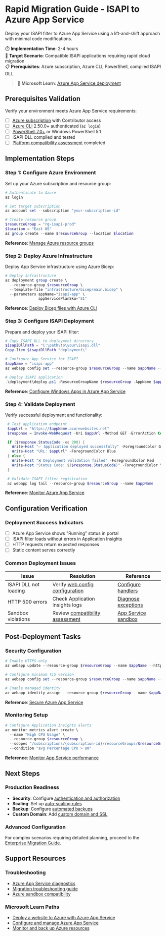 # Rapid Migration Guide - ISAPI to Azure App Service

Deploy your ISAPI filter to Azure App Service using a lift-and-shift approach with minimal code modifications.

⏱️ **Implementation Time**: 2-4 hours  
🎯 **Target Scenario**: Compatible ISAPI applications requiring rapid cloud migration  
📋 **Prerequisites**: Azure subscription, Azure CLI, PowerShell, compiled ISAPI DLL

> 📖 **Microsoft Learn**: [Azure App Service deployment](https://learn.microsoft.com/azure/app-service/deploy-continuous-deployment)

## Prerequisites Validation

Verify your environment meets Azure App Service requirements:

- [ ] [Azure subscription](https://azure.microsoft.com/free/) with Contributor access
- [ ] [Azure CLI](https://learn.microsoft.com/cli/azure/install-azure-cli) 2.50.0+ authenticated (`az login`)
- [ ] [PowerShell 7.0+](https://learn.microsoft.com/powershell/scripting/install/installing-powershell) or Windows PowerShell 5.1
- [ ] ISAPI DLL compiled and tested
- [ ] [Platform compatibility assessment](../../docs/azure-sandbox-checklist.md) completed

## Implementation Steps

### Step 1: Configure Azure Environment

Set up your Azure subscription and resource group:

```powershell
# Authenticate to Azure
az login

# Set target subscription
az account set --subscription "your-subscription-id"

# Create resource group
$resourceGroup = "rg-isapi-prod"
$location = "East US"
az group create --name $resourceGroup --location $location
```

**Reference**: [Manage Azure resource groups](https://learn.microsoft.com/azure/azure-resource-manager/management/manage-resource-groups-cli)

### Step 2: Deploy Azure Infrastructure

Deploy App Service infrastructure using Azure Bicep:

```powershell
# Deploy infrastructure
az deployment group create \
  --resource-group $resourceGroup \
  --template-file "infrastructure/bicep/main.bicep" \
  --parameters appName="isapi-app" \
               appServicePlanSku="S1"
```

**Reference**: [Deploy Bicep files with Azure CLI](https://learn.microsoft.com/azure/azure-resource-manager/bicep/deploy-cli)

### Step 3: Configure ISAPI Deployment

Prepare and deploy your ISAPI filter:

```powershell
# Copy ISAPI DLL to deployment directory
$isapiDllPath = "C:\path\to\your\isapi.dll"
Copy-Item $isapiDllPath "deployment\"

# Configure App Service for ISAPI
$appName = "isapi-app"
az webapp config set --resource-group $resourceGroup --name $appName --net-framework-version "v4.8"

# Deploy ISAPI application
.\deployment\deploy.ps1 -ResourceGroupName $resourceGroup -AppName $appName
```

**Reference**: [Configure Windows Apps in Azure App Service](https://learn.microsoft.com/azure/app-service/configure-common)

### Step 4: Validate Deployment

Verify successful deployment and functionality:

```powershell
 # Test application endpoint
 $appUrl = "https://$appName.azurewebsites.net"
 $response = Invoke-WebRequest -Uri $appUrl -Method GET -ErrorAction Continue

 if ($response.StatusCode -eq 200) {
   Write-Host "✅ Application deployed successfully" -ForegroundColor Green
   Write-Host "URL: $appUrl" -ForegroundColor Blue
 } else {
   Write-Host "❌ Deployment validation failed" -ForegroundColor Red
   Write-Host "Status Code: $($response.StatusCode)" -ForegroundColor Yellow
 }

 # Validate ISAPI filter registration
 az webapp log tail --resource-group $resourceGroup --name $appName
```

**Reference**: [Monitor Azure App Service](https://learn.microsoft.com/azure/app-service/troubleshoot-diagnostic-logs)

## Configuration Verification

### Deployment Success Indicators
- [ ] Azure App Service shows "Running" status in portal
- [ ] ISAPI filter loads without errors in Application Insights
- [ ] HTTP requests return expected responses
- [ ] Static content serves correctly

### Common Deployment Issues

| Issue | Resolution | Reference |
|-------|------------|-----------|
| ISAPI DLL not loading | Verify [web.config configuration](../../deployment/web.config) | [Configure handlers](https://learn.microsoft.com/iis/configuration/system.webserver/handlers/) |
| HTTP 500 errors | Check Application Insights logs | [Diagnose exceptions](https://learn.microsoft.com/azure/azure-monitor/app/asp-net-exceptions) |
| Sandbox violations | Review [compatibility assessment](../../docs/azure-sandbox-checklist.md) | [App Service sandbox](https://learn.microsoft.com/azure/app-service/overview-security#sandboxed-environment) |

## Post-Deployment Tasks

### Security Configuration
```powershell
# Enable HTTPS-only
az webapp update --resource-group $resourceGroup --name $appName --https-only true

# Configure minimum TLS version
az webapp config set --resource-group $resourceGroup --name $appName --min-tls-version "1.2"

# Enable managed identity
az webapp identity assign --resource-group $resourceGroup --name $appName
```

**Reference**: [Secure Azure App Service](https://learn.microsoft.com/azure/app-service/overview-security)

### Monitoring Setup
```powershell
# Configure Application Insights alerts
az monitor metrics alert create \
  --name "High CPU Usage" \
  --resource-group $resourceGroup \
  --scopes "/subscriptions/{subscription-id}/resourceGroups/$resourceGroup/providers/Microsoft.Web/sites/$appName" \
  --condition "avg Percentage CPU > 80"
```

**Reference**: [Monitor App Service performance](https://learn.microsoft.com/azure/azure-monitor/app/web-monitor-performance)

## Next Steps

### Production Readiness
- **Security**: Configure [authentication and authorization](https://learn.microsoft.com/azure/app-service/overview-authentication-authorization)
- **Scaling**: Set up [auto-scaling rules](https://learn.microsoft.com/azure/app-service/manage-scale-up)
- **Backup**: Configure [automated backups](https://learn.microsoft.com/azure/app-service/manage-backup)
- **Custom Domain**: Add [custom domain and SSL](https://learn.microsoft.com/azure/app-service/app-service-web-tutorial-custom-domain)

### Advanced Configuration
For complex scenarios requiring detailed planning, proceed to the [Enterprise Migration Guide](../enterprise/README.md).

## Support Resources

### Troubleshooting
- [Azure App Service diagnostics](https://learn.microsoft.com/azure/app-service/overview-diagnostics)
- [Migration troubleshooting guide](../../docs/troubleshooting.md)
- [Azure sandbox compatibility](../../docs/azure-sandbox-checklist.md)

### Microsoft Learn Paths
- [Deploy a website to Azure with Azure App Service](https://learn.microsoft.com/training/paths/deploy-a-website-with-azure-app-service/)
- [Configure and manage Azure App Service](https://learn.microsoft.com/training/paths/configure-manage-azure-app-service/)
- [Monitor and back up Azure resources](https://learn.microsoft.com/training/paths/architect-storage-infrastructure/)
